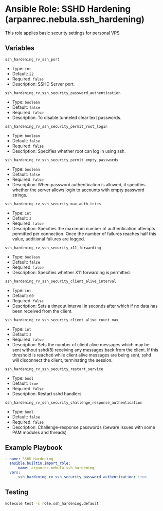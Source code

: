 # Ansible Role: SSHD Hardening (arpanrec.nebula.ssh_hardening)

This role applies basic security settings for personal VPS

## Variables

`ssh_hardening_rv_ssh_port`

- Type: `int`
- Default: `22`
- Required: `false`
- Description: SSHD Server port.

`ssh_hardening_rv_ssh_security_password_authentication`

- Type: `boolean`
- Default: `false`
- Required: `false`
- Description: To disable tunneled clear text passwords.

`ssh_hardening_rv_ssh_security_permit_root_login`

- Type: `boolean`
- Default: `false`
- Required: `false`
- Description: Specifies whether root can log in using ssh.

`ssh_hardening_rv_ssh_security_permit_empty_passwords`

- Type: `boolean`
- Default: `false`
- Required: `false`
- Description: When password authentication is allowed, it specifies whether the server allows login to accounts with empty password strings.

`ssh_hardening_rv_ssh_security_max_auth_tries`

- Type: `int`
- Default: `3`
- Required: `false`
- Description: Specifies the maximum number of authentication attempts permitted per connection. Once the number of failures reaches half this value, additional failures are logged.

`ssh_hardening_rv_ssh_security_x11_forwarding`

- Type: `boolean`
- Default: `false`
- Required: `false`
- Description: Specifies whether X11 forwarding is permitted.

`ssh_hardening_rv_ssh_security_client_alive_interval`

- Type: `int`
- Default: `60`
- Required: `false`
- Description: Sets a timeout interval in seconds after which if no data has been received from the client.

`ssh_hardening_rv_ssh_security_client_alive_count_max`

- Type: `int`
- Default: `3`
- Required: `false`
- Description: Sets the number of client alive messages which may be sent without sshd(8) receiving any messages back from the client. If this threshold is reached while client alive messages are being sent, sshd will disconnect the client, terminating the session.

`ssh_hardening_rv_ssh_security_restart_service`

- Type: `bool`
- Default: `true`
- Required: `false`
- Description: Restart sshd handlers

`ssh_hardening_rv_ssh_security_challenge_response_authentication`

- Type: `bool`
- Default: `false`
- Required: `false`
- Description: Challenge-response passwords (beware issues with some PAM modules and threads)

## Example Playbook

```yaml
- name: SSHD Hardening
  ansible.builtin.import_role:
      name: arpanrec.nebula.ssh_hardening
  vars:
      ssh_hardening_rv_ssh_security_password_authentication: true
```

## Testing

```bash
molecule test -s role.ssh_hardening.default
```

